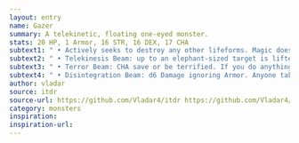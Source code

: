 ```yaml
---
layout: entry
name: Gazer
summary: A telekinetic, floating one-eyed monster.
stats: 20 HP, 1 Armor, 16 STR, 16 DEX, 17 CHA
subtext1: " • Actively seeks to destroy any other lifeforms. Magic does not work within the Gazer's sight. May fire two of the following beams at different targets each turn."
subtext2: " • Telekinesis Beam: up to an elephant-sized target is lifted, moved, or thrown. Living targets thrown this way take d6 Damage, but thrown objects may cause up to d12, depending on the size."
subtext3: " • Terror Beam: CHA save or be terrified. If you do anything on your next turn other than freeze or flee, you lose d6 CHA."
subtext4: " • Disintegration Beam: d6 Damage ignoring Armor. Anyone taking Critical Damage is turned to dust. Will completely destroy static objects up to the size of an elephant."
author: vladar
source: itdr
source-url: https://github.com/Vladar4/itdr https://github.com/Vladar4/itdr
category: monsters
inspiration:
inspiration-url:
---
```

